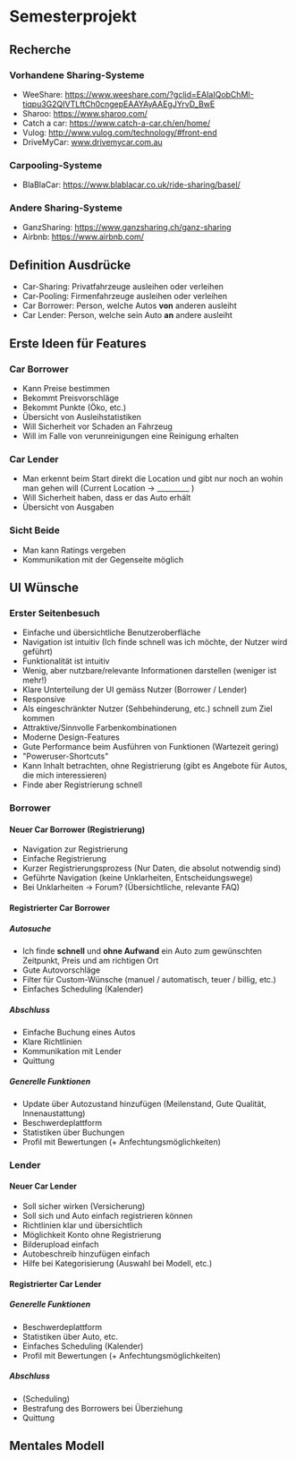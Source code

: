 # Semesterprojekt

## Recherche



### Vorhandene Sharing-Systeme

* WeeShare: https://www.weeshare.com/?gclid=EAIaIQobChMI-tiqpu3G2QIVTLftCh0cngepEAAYAyAAEgJYrvD_BwE
* Sharoo: https://www.sharoo.com/
* Catch a car: https://www.catch-a-car.ch/en/home/
* Vulog: http://www.vulog.com/technology/#front-end
* DriveMyCar: www.drivemycar.com.au

### Carpooling-Systeme

* BlaBlaCar: https://www.blablacar.co.uk/ride-sharing/basel/

### Andere Sharing-Systeme

* GanzSharing: https://www.ganzsharing.ch/ganz-sharing
* Airbnb: https://www.airbnb.com/

## Definition Ausdrücke

* Car-Sharing: Privatfahrzeuge ausleihen oder verleihen
* Car-Pooling: Firmenfahrzeuge ausleihen oder verleihen
* Car Borrower: Person, welche Autos **von** anderen ausleiht
* Car Lender: Person, welche sein Auto **an** andere ausleiht

## Erste Ideen für Features

### Car Borrower
* Kann Preise bestimmen
* Bekommt Preisvorschläge
* Bekommt Punkte (Öko, etc.)
* Übersicht von Ausleihstatistiken
* Will Sicherheit vor Schaden an Fahrzeug
* Will im Falle von verunreinigungen eine Reinigung erhalten

### Car Lender
* Man erkennt beim Start direkt die Location und gibt nur noch an wohin man gehen will (Current Location $\to$ _________ )
* Will Sicherheit haben, dass er das Auto erhält
* Übersicht von Ausgaben

### Sicht Beide
* Man kann Ratings vergeben
* Kommunikation mit der Gegenseite möglich

## UI Wünsche

### Erster Seitenbesuch

* Einfache und übersichtliche Benutzeroberfläche
* Navigation ist intuitiv (Ich finde schnell was ich möchte, der Nutzer wird geführt)
* Funktionalität ist intuitiv
* Wenig, aber nutzbare/relevante Informationen darstellen (weniger ist mehr!)
* Klare Unterteilung der UI gemäss Nutzer (Borrower / Lender)
* Responsive
* Als eingeschränkter Nutzer (Sehbehinderung, etc.) schnell zum Ziel kommen
* Attraktive/Sinnvolle Farbenkombinationen
* Moderne Design-Features
* Gute Performance beim Ausführen von Funktionen (Wartezeit gering)
* "Poweruser-Shortcuts"
* Kann Inhalt betrachten, ohne Registrierung (gibt es Angebote für Autos, die mich interessieren)
* Finde aber Registrierung schnell

### Borrower

#### Neuer Car Borrower (Registrierung)

* Navigation zur Registrierung
* Einfache Registrierung
* Kurzer Registrierungsprozess (Nur Daten, die absolut notwendig sind)
* Geführte Navigation (keine Unklarheiten, Entscheidungswege)
* Bei Unklarheiten $\to$ Forum? (Übersichtliche, relevante FAQ)

#### Registrierter Car Borrower

##### Autosuche

* Ich finde **schnell** und **ohne Aufwand** ein Auto zum gewünschten Zeitpunkt, Preis und am richtigen Ort
* Gute Autovorschläge
* Filter für Custom-Wünsche (manuel / automatisch, teuer / billig, etc.)
* Einfaches Scheduling (Kalender)

##### Abschluss

* Einfache Buchung eines Autos
* Klare Richtlinien
* Kommunikation mit Lender
* Quittung

##### Generelle Funktionen

* Update über Autozustand hinzufügen (Meilenstand, Gute Qualität, Innenaustattung)
* Beschwerdeplattform
* Statistiken über Buchungen
* Profil mit Bewertungen (+ Anfechtungsmöglichkeiten)

### Lender

#### Neuer Car Lender

* Soll sicher wirken (Versicherung)
* Soll sich und Auto einfach registrieren können
* Richtlinien klar und übersichtlich
* Möglichkeit Konto ohne Registrierung
* Bilderupload einfach
* Autobeschreib hinzufügen einfach
* Hilfe bei Kategorisierung (Auswahl bei Modell, etc.)

#### Registrierter Car Lender

##### Generelle Funktionen
* Beschwerdeplattform
* Statistiken über Auto, etc.
* Einfaches Scheduling (Kalender)
* Profil mit Bewertungen (+ Anfechtungsmöglichkeiten)

##### Abschluss

* (Scheduling)
* Bestrafung des Borrowers bei Überziehung
* Quittung

## Mentales Modell
